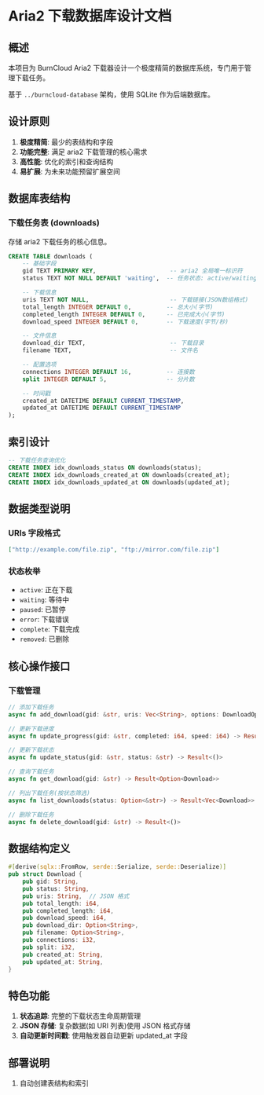 # Aria2 下载数据库设计文档

## 概述

本项目为 BurnCloud Aria2 下载器设计一个极度精简的数据库系统，专门用于管理下载任务。

基于 `../burncloud-database` 架构，使用 SQLite 作为后端数据库。

## 设计原则

1. **极度精简**: 最少的表结构和字段
2. **功能完整**: 满足 aria2 下载管理的核心需求
3. **高性能**: 优化的索引和查询结构
4. **易扩展**: 为未来功能预留扩展空间

## 数据库表结构

### 下载任务表 (downloads)

存储 aria2 下载任务的核心信息。

```sql
CREATE TABLE downloads (
    -- 基础字段
    gid TEXT PRIMARY KEY,                     -- aria2 全局唯一标识符
    status TEXT NOT NULL DEFAULT 'waiting',  -- 任务状态: active/waiting/paused/error/complete/removed

    -- 下载信息
    uris TEXT NOT NULL,                       -- 下载链接(JSON数组格式)
    total_length INTEGER DEFAULT 0,          -- 总大小(字节)
    completed_length INTEGER DEFAULT 0,      -- 已完成大小(字节)
    download_speed INTEGER DEFAULT 0,        -- 下载速度(字节/秒)

    -- 文件信息
    download_dir TEXT,                        -- 下载目录
    filename TEXT,                            -- 文件名

    -- 配置选项
    connections INTEGER DEFAULT 16,          -- 连接数
    split INTEGER DEFAULT 5,                 -- 分片数

    -- 时间戳
    created_at DATETIME DEFAULT CURRENT_TIMESTAMP,
    updated_at DATETIME DEFAULT CURRENT_TIMESTAMP
);
```

## 索引设计

```sql
-- 下载任务查询优化
CREATE INDEX idx_downloads_status ON downloads(status);
CREATE INDEX idx_downloads_created_at ON downloads(created_at);
CREATE INDEX idx_downloads_updated_at ON downloads(updated_at);
```

## 数据类型说明

### URIs 字段格式
```json
["http://example.com/file.zip", "ftp://mirror.com/file.zip"]
```

### 状态枚举
- `active`: 正在下载
- `waiting`: 等待中
- `paused`: 已暂停
- `error`: 下载错误
- `complete`: 下载完成
- `removed`: 已删除

## 核心操作接口

### 下载管理
```rust
// 添加下载任务
async fn add_download(gid: &str, uris: Vec<String>, options: DownloadOptions) -> Result<()>

// 更新下载进度
async fn update_progress(gid: &str, completed: i64, speed: i64) -> Result<()>

// 更新下载状态
async fn update_status(gid: &str, status: &str) -> Result<()>

// 查询下载任务
async fn get_download(gid: &str) -> Result<Option<Download>>

// 列出下载任务(按状态筛选)
async fn list_downloads(status: Option<&str>) -> Result<Vec<Download>>

// 删除下载任务
async fn delete_download(gid: &str) -> Result<()>
```

## 数据结构定义

```rust
#[derive(sqlx::FromRow, serde::Serialize, serde::Deserialize)]
pub struct Download {
    pub gid: String,
    pub status: String,
    pub uris: String,  // JSON 格式
    pub total_length: i64,
    pub completed_length: i64,
    pub download_speed: i64,
    pub download_dir: Option<String>,
    pub filename: Option<String>,
    pub connections: i32,
    pub split: i32,
    pub created_at: String,
    pub updated_at: String,
}
```

## 特色功能

1. **状态追踪**: 完整的下载状态生命周期管理
2. **JSON 存储**: 复杂数据(如 URI 列表)使用 JSON 格式存储
3. **自动更新时间戳**: 使用触发器自动更新 updated_at 字段

## 部署说明

1. 自动创建表结构和索引
